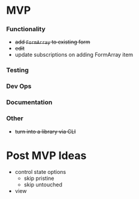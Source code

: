 # MVP

### Functionality
- ~~add `FormArray` to existing form~~
- ~~edit~~
- update subscriptions on adding FormArray item

### Testing

### Dev Ops

### Documentation

### Other
- ~~turn into a library via CLI~~


# Post MVP Ideas
- control state options
  - skip pristine
  - skip untouched
- view